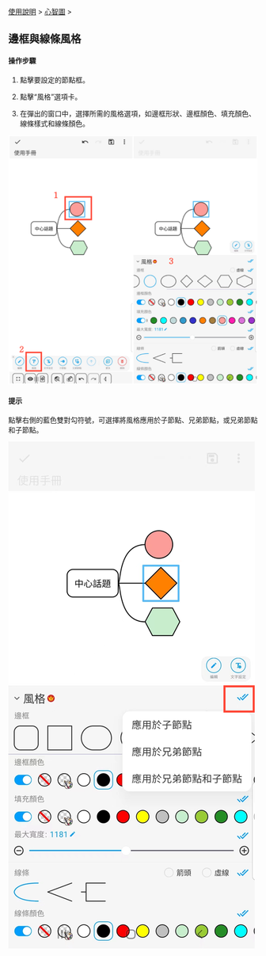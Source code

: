 [使用說明](/dragonnest/drawnote/manual/zh-tw) > [心智圖](/dragonnest/drawnote/manual/zh/mind_mapping) >

邊框與線條風格
---
#### 操作步驟

1. 點擊要設定的節點框。

2. 點擊“風格”選項卡。

3. 在彈出的窗口中，選擇所需的風格選項，如邊框形狀、邊框顏色、填充顏色、線條樣式和線條顏色。

![](imgs/border_and_line_style.png)

#### 提示

點擊右側的藍色雙對勾符號，可選擇將風格應用於子節點、兄弟節點，或兄弟節點和子節點。

![](imgs/border_and_line_style1.png)